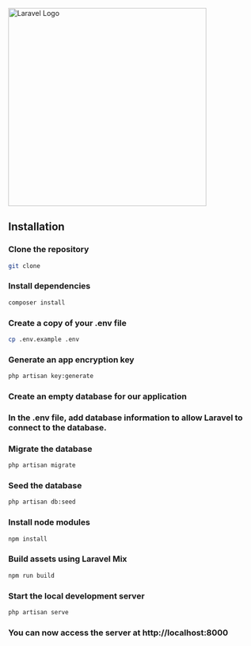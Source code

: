 <p ><a href="https://laravel.com" target="_blank"><img src="https://raw.githubusercontent.com/laravel/art/master/logo-lockup/5%20SVG/2%20CMYK/1%20Full%20Color/laravel-logolockup-cmyk-red.svg" width="400" alt="Laravel Logo"></a></p>

## Installation

### Clone the repository

```bash
git clone 
```

### Install dependencies

```bash
composer install
```

### Create a copy of your .env file

```bash
cp .env.example .env
```

### Generate an app encryption key

```bash
php artisan key:generate
```

### Create an empty database for our application

### In the .env file, add database information to allow Laravel to connect to the database.

### Migrate the database

```bash
php artisan migrate
```

### Seed the database

```bash
php artisan db:seed
```

### Install node modules

```bash
npm install
```

### Build assets using Laravel Mix

```bash
npm run build
```

### Start the local development server

```bash
php artisan serve
```

### You can now access the server at http://localhost:8000
